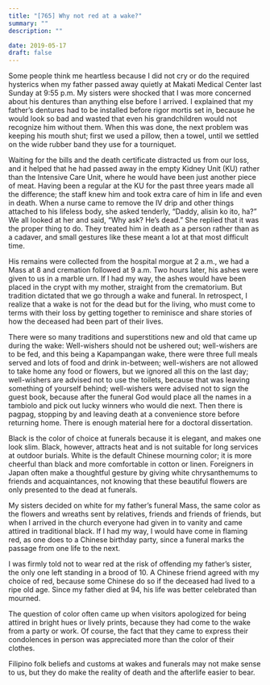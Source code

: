 ```yaml
---
title: "[765] Why not red at a wake?"
summary: ""
description: ""

date: 2019-05-17
draft: false
---
```


Some people think me heartless because I did not cry or do the required hysterics when my father passed away quietly at Makati Medical Center last Sunday at 9:55 p.m. My sisters were shocked that I was more concerned about his dentures than anything else before I arrived. I explained that my father’s dentures had to be installed before rigor mortis set in, because he would look so bad and wasted that even his grandchildren would not recognize him without them. When this was done, the next problem was keeping his mouth shut; first we used a pillow, then a towel, until we settled on the wide rubber band they use for a tourniquet.

Waiting for the bills and the death certificate distracted us from our loss, and it helped that he had passed away in the empty Kidney Unit (KU) rather than the Intensive Care Unit, where he would have been just another piece of meat. Having been a regular at the KU for the past three years made all the difference; the staff knew him and took extra care of him in life and even in death. When a nurse came to remove the IV drip and other things attached to his lifeless body, she asked tenderly, “Daddy, alisin ko ito, ha?” We all looked at her and said, “Why ask? He’s dead.” She replied that it was the proper thing to do. They treated him in death as a person rather than as a cadaver, and small gestures like these meant a lot at that most difficult time.

His remains were collected from the hospital morgue at 2 a.m., we had a Mass at 8 and cremation followed at 9 a.m. Two hours later, his ashes were given to us in a marble urn. If I had my way, the ashes would have been placed in the crypt with my mother, straight from the crematorium. But tradition dictated that we go through a wake and funeral. In retrospect, I realize that a wake is not for the dead but for the living, who must come to terms with their loss by getting together to reminisce and share stories of how the deceased had been part of their lives.

There were so many traditions and superstitions new and old that came up during the wake: Well-wishers should not be ushered out; well-wishers are to be fed, and this being a Kapampangan wake, there were three full meals served and lots of food and drink in-between; well-wishers are not allowed to take home any food or flowers, but we ignored all this on the last day; well-wishers are advised not to use the toilets, because that was leaving something of yourself behind; well-wishers were advised not to sign the guest book, because after the funeral God would place all the names in a tambiolo and pick out lucky winners who would die next. Then there is pagpag, stopping by and leaving death at a convenience store before returning home. There is enough material here for a doctoral dissertation.

Black is the color of choice at funerals because it is elegant, and makes one look slim. Black, however, attracts heat and is not suitable for long services at outdoor burials. White is the default Chinese mourning color; it is more cheerful than black and more comfortable in cotton or linen. Foreigners in Japan often make a thoughtful gesture by giving white chrysanthemums to friends and acquaintances, not knowing that these beautiful flowers are only presented to the dead at funerals.

My sisters decided on white for my father’s funeral Mass, the same color as the flowers and wreaths sent by relatives, friends and friends of friends, but when I arrived in the church everyone had given in to vanity and came attired in traditional black. If I had my way, I would have come in flaming red, as one does to a Chinese birthday party, since a funeral marks the passage from one life to the next.

I was firmly told not to wear red at the risk of offending my father’s sister, the only one left standing in a brood of 10. A Chinese friend agreed with my choice of red, because some Chinese do so if the deceased had lived to a ripe old age. Since my father died at 94, his life was better celebrated than mourned.

The question of color often came up when visitors apologized for being attired in bright hues or lively prints, because they had come to the wake from a party or work. Of course, the fact that they came to express their condolences in person was appreciated more than the color of their clothes.

Filipino folk beliefs and customs at wakes and funerals may not make sense to us, but they do make the reality of death and the afterlife easier to bear.
